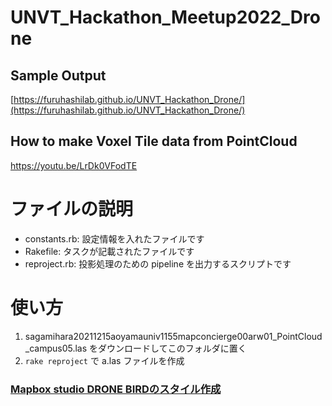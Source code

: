 # UNVT_Hackathon_Meetup2022_Drone

## Sample Output
[https://furuhashilab.github.io/UNVT_Hackathon_Drone/](https://furuhashilab.github.io/UNVT_Hackathon_Drone/)


## How to make Voxel Tile data from PointCloud
https://youtu.be/LrDk0VFodTE

# ファイルの説明
- constants.rb: 設定情報を入れたファイルです
- Rakefile: タスクが記載されたファイルです
- reproject.rb: 投影処理のための pipeline を出力するスクリプトです

# 使い方
1. sagamihara20211215aoyamauniv1155mapconcierge00arw01_PointCloud_campus05.las をダウンロードしてこのフォルダに置く 
2. `rake reproject` で a.las ファイルを作成

### [Mapbox studio DRONE BIRDのスタイル作成](https://api.mapbox.com/styles/v1/ranmatsuyama/ckxfh7mx4gvlp15lug6ioeb41.html?title=copy&access_token=pk.eyJ1IjoicmFubWF0c3V5YW1hIiwiYSI6ImNreGRkenp0bjByZHoyb3B6azE0YW1lb3IifQ.iYGVmEEmfwIKoqnBDK1Bng&zoomwheel=true&fresh=true#5.58/36.816/138.17)
